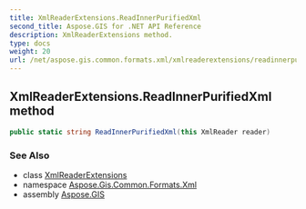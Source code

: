 ```yaml
---
title: XmlReaderExtensions.ReadInnerPurifiedXml
second_title: Aspose.GIS for .NET API Reference
description: XmlReaderExtensions method. 
type: docs
weight: 20
url: /net/aspose.gis.common.formats.xml/xmlreaderextensions/readinnerpurifiedxml/
---
```

## XmlReaderExtensions.ReadInnerPurifiedXml method

```csharp
public static string ReadInnerPurifiedXml(this XmlReader reader)
```

### See Also

* class [XmlReaderExtensions](../)
* namespace [Aspose.Gis.Common.Formats.Xml](../../xmlreaderextensions/)
* assembly [Aspose.GIS](../../../)


